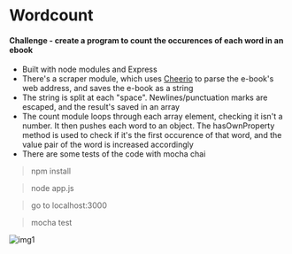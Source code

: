 Wordcount
=================

#### Challenge - create a program to count the occurences of each word in an ebook

* Built with node modules and Express
* There's a scraper module, which uses [Cheerio](https://www.npmjs.com/package/cheerio) to parse the e-book's web address, and saves the e-book as a string
* The string is split at each "space". Newlines/punctuation marks are escaped, and the result's saved in an array
* The count module loops through each array element, checking it isn't a number. It then pushes each word to an object. The hasOwnProperty method is used to check if it's the first occurence of that word, and the value pair of the word is increased accordingly
* There are some tests of the code with mocha chai

> npm install

> node app.js

> go to localhost:3000

> mocha test

![img1]

[img1]: https://github.com/ckpantelides/wordcount/blob/master/counter.PNG
